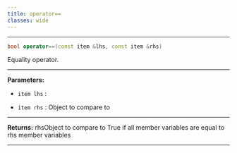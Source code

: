 ```yaml
---
title: operator==
classes: wide
---
```



---

```cpp
bool operator==(const item &lhs, const item &rhs)
```


Equality operator. 


---
**Parameters:**

 - `item lhs`
: 

 - `item rhs`
: Object to compare to 


---
**Returns:** rhsObject to compare to True if all member variables are equal to rhs member variables 

---
